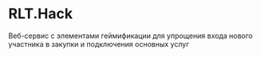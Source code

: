 # RLT.Hack
Веб-сервис с элементами геймификации для упрощения входа нового участника в закупки и подключения основных услуг
